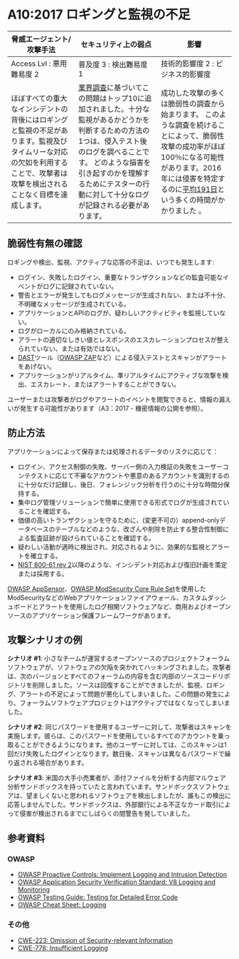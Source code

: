# A10:2017 ロギングと監視の不足

| 脅威エージェント/攻撃手法 | セキュリティ上の弱点           | 影響               |
| -- | -- | -- |
| Access Lvl : 悪用難易度 2 | 普及度 3 : 検出難易度 1 | 技術的影響度 2 : ビジネス的影響度 |
|ほぼすべての重大なインシデントの背後にはロギングと監視の不足があります。監視及びタイムリーな対応の欠如を利用することで、攻撃者は攻撃を検出されることなく目標を達成します。|[業界調査](https://owasp.blogspot.com/2017/08/owasp-top-10-2017-project-update.html)に基づいてこの問題はトップ10に追加されました。十分な監視があるかどうかを判断するための方法の1つは、侵入テスト後のログを調べることです。 どのような損害を引き起すのかを理解するためにテスターの行動に対して十分なログが記録される必要があります。 | 成功した攻撃の多くは脆弱性の調査から始まります。 このような調査を続けることによって、脆弱性攻撃の成功率がほぼ100％になる可能性があります。2016年には侵害を特定するのに[平均191日](https://www-01.ibm.com/common/ssi/cgi-bin/ssialias?htmlfid=SEL03130WWEN&)という多くの時間がかかりました 。 |

## 脆弱性有無の確認

ロギングや検出、監視、アクティブな応答の不足は、いつでも発生します:

* ログイン、失敗したログイン、重要なトランザクションなどの監査可能なイベントがログに記録されていない。
* 警告とエラーが発生してもログメッセージが生成されない、または不十分、不明確なメッセージが生成されている。
* アプリケーションとAPIのログが、疑わしいアクティビティを監視していない。
* ログがローカルにのみ格納されている。
* アラートの適切なしきい値とレスポンスのエスカレーションプロセスが整えられていない、または有効ではない。
* [DAST](https://www.owasp.org/index.php/Category:Vulnerability_Scanning_Tools)ツール（[OWASP ZAP](https://www.owasp.org/index.php/OWASP_Zed_Attack_Proxy_Project)など）による侵入テストとスキャンがアラートをあげない。
* アプリケーションがリアルタイム、準リアルタイムにアクティブな攻撃を検出、エスカレート、またはアラートすることができない。

ユーザーまたは攻撃者がログやアラートのイベントを閲覧できると、情報の漏えいが発生する可能性があります（A3：2017 - 機密情報の公開を参照）。

## 防止方法

アプリケーションによって保存または処理されるデータのリスクに応じて：

* ログイン、アクセス制御の失敗、サーバー側の入力検証の失敗をユーザーコンテクストに応じて不審なアカウントや悪意のあるアカウントを識別するのに十分なだけ記録し、後日、フォレンジック分析を行うのに十分な時間分保持する。
* 集中ログ管理ソリューションで簡単に使用できる形式でログが生成されていることを確認する。
* 価値の高いトランザクションを守るために、(変更不可の）append-onlyデータベースのテーブルなどのような、改ざんや削除を防止する整合性制御による監査証跡が設けられていることを確認する。
* 疑わしい活動が適時に検出され、対応されるように、効果的な監視とアラートを確立する。
* [NIST 800-61 rev 2](https://csrc.nist.gov/publications/detail/sp/800-61/rev-2/final)以降のような、インシデント対応および復旧計画を策定または採用する。

[OWASP AppSensor](https://www.owasp.org/index.php/OWASP_AppSensor_Project)、[OWASP ModSecurity Core Rule Set](https://www.owasp.org/index.php/Category:OWASP_ModSecurity_Core_Rule_Set_Project)を使用したModSecurityなどのWebアプリケーションファイアウォール、カスタムダッシュボードとアラートを使用したログ相関ソフトウェアなど、商用およびオープンソースのアプリケーション保護フレームワークがあります。

## 攻撃シナリオの例

**シナリオ #1**: 小さなチームが運営するオープンソースのプロジェクトフォーラムソフトウェアが、ソフトウェアの欠陥を突かれてハッキングされました。攻撃者は、次のバージョンとすべてのフォーラムの内容を含む内部のソースコードリポジトリを削除しました。ソースは回復することができましたが、監視、ロギング、アラートの不足によって問題が悪化してしまいました。この問題の発生により、フォーラムソフトウェアプロジェクトはアクティブではなくなってしまいました。

**シナリオ #2**: 同じパスワードを使用するユーザーに対して、攻撃者はスキャンを実施します。彼らは、このパスワードを使用しているすべてのアカウントを乗っ取ることができるようになります。他のユーザーに対しては、このスキャンは1回だけ失敗したログインとなります。数日後、スキャンは異なるパスワードで繰り返される場合があります。

**シナリオ #3**: 米国の大手小売業者が、添付ファイルを分析する内部マルウェア分析サンドボックスを持っていたと言われています。サンドボックスソフトウェアは、望ましくないと思われるソフトウェアを検出しましたが、誰もこの検出に応答しませんでした。サンドボックスは、外部銀行による不正なカード取引によって侵害が検出されるまでにしばらくの間警告を発していました。

## 参考資料

### OWASP

* [OWASP Proactive Controls: Implement Logging and Intrusion Detection](https://www.owasp.org/index.php/OWASP_Proactive_Controls#8:_Implement_Logging_and_Intrusion_Detection)
* [OWASP Application Security Verification Standard: V8 Logging and Monitoring](https://www.owasp.org/index.php/Category:OWASP_Application_Security_Verification_Standard_Project#tab=Home)
* [OWASP Testing Guide: Testing for Detailed Error Code](https://www.owasp.org/index.php/Category:OWASP_Application_Security_Verification_Standard_Project#tab=Home)
* [OWASP Cheat Sheet: Logging](https://www.owasp.org/index.php/Logging_Cheat_Sheet)

### その他

* [CWE-223: Omission of Security-relevant Information](https://cwe.mitre.org/data/definitions/223.html)
* [CWE-778: Insufficient Logging](https://cwe.mitre.org/data/definitions/778.html)
